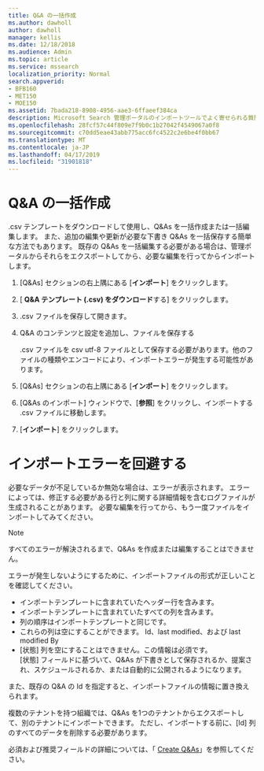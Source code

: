 ```yaml
---
title: Q&A の一括作成
ms.author: dawholl
author: dawholl
manager: kellis
ms.date: 12/18/2018
ms.audience: Admin
ms.topic: article
ms.service: mssearch
localization_priority: Normal
search.appverid:
- BFB160
- MET150
- MOE150
ms.assetid: 7bada218-8908-4956-aae3-6ffaeef384ca
description: Microsoft Search 管理ポータルのインポートツールでよく寄せられる質問への回答をすばやく追加する
ms.openlocfilehash: 28fcf57c44f809e7f9b0c1b27042f4549067a0f8
ms.sourcegitcommit: c70dd5eae43abb775acc6fc4522c2e6be4f0bb67
ms.translationtype: MT
ms.contentlocale: ja-JP
ms.lasthandoff: 04/17/2019
ms.locfileid: "31901818"
---
```

# <a name="bulk-create-qas"></a>Q&A の一括作成

.csv テンプレートをダウンロードして使用し、Q&As を一括作成または一括編集します。 また、追加の編集や更新が必要な下書き Q&As を一括保存する簡単な方法でもあります。 既存の Q&As を一括編集する必要がある場合は、管理ポータルからそれらをエクスポートしてから、必要な編集を行ってからインポートします。
  
1. [Q&As] セクションの右上隅にある [**インポート**] をクリックします。
    
2. [ **Q&A テンプレート (.csv) をダウンロード**する] をクリックします。
    
3. .csv ファイルを保存して開きます。
    
4. Q&A のコンテンツと設定を追加し、ファイルを保存する

    .csv ファイルを csv utf-8 ファイルとして保存する必要があります。他のファイルの種類やエンコードにより、インポートエラーが発生する可能性があります。
    
5. [Q&As] セクションの右上隅にある [**インポート**] をクリックします。
    
6. [Q&As のインポート] ウィンドウで、[**参照**] をクリックし、インポートする .csv ファイルに移動します。 
    
7. [**インポート**] をクリックします。

# <a name="prevent-import-errors"></a>インポートエラーを回避する      
必要なデータが不足しているか無効な場合は、エラーが表示されます。 エラーによっては、修正する必要がある行と列に関する詳細情報を含むログファイルが生成されることがあります。 必要な編集を行ってから、もう一度ファイルをインポートしてみてください。

> [!NOTE]
> すべてのエラーが解決されるまで、Q&As を作成または編集することはできません。 

エラーが発生しないようにするために、インポートファイルの形式が正しいことを確認してください。
- インポートテンプレートに含まれていたヘッダー行を含みます。
- インポートテンプレートに含まれていたすべての列を含みます。
- 列の順序はインポートテンプレートと同じです。
- これらの列は空にすることができます。 Id、last modified、および last modified By
- [状態] 列を空にすることはできません。この情報は必須です。  
[状態] フィールドに基づいて、Q&As が下書きとして保存されるか、提案され、スケジュールされるか、または自動的に公開されるようになります。

また、既存の Q&A の Id を指定すると、インポートファイルの情報に置き換えられます。

複数のテナントを持つ組織では、Q&As を1つのテナントからエクスポートして、別のテナントにインポートできます。 ただし、インポートする前に、[Id] 列のすべてのデータを削除する必要があります。

必須および推奨フィールドの詳細については、「 [Create Q&As](create-qas.md)」を参照してください。

  

